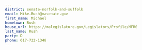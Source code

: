 ```yaml
---
district: senate-norfolk-and-suffolk
email: Mike.Rush@masenate.gov
first_name: Michael
hometown: Rush
house_url: https://malegislature.gov/Legislators/Profile/MFR0
last_name: Rush
party: D
phone: 617-722-1348
---
```

